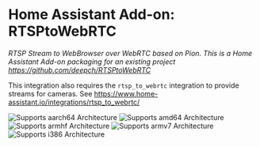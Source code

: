 # Home Assistant Add-on: RTSPtoWebRTC

_RTSP Stream to WebBrowser over WebRTC based on Pion. This is a Home Assistant Add-on packaging for an existing project https://github.com/deepch/RTSPtoWebRTC_

This integration also requires the `rtsp_to_webrtc` integration to provide streams for cameras. See https://www.home-assistant.io/integrations/rtsp_to_webrtc/

![Supports aarch64 Architecture][aarch64-shield]
![Supports amd64 Architecture][amd64-shield]
![Supports armhf Architecture][armhf-shield]
![Supports armv7 Architecture][armv7-shield]
![Supports i386 Architecture][i386-shield]

[aarch64-shield]: https://img.shields.io/badge/aarch64-yes-green.svg
[amd64-shield]: https://img.shields.io/badge/amd64-yes-green.svg
[armhf-shield]: https://img.shields.io/badge/armhf-yes-green.svg
[armv7-shield]: https://img.shields.io/badge/armv7-yes-green.svg
[i386-shield]: https://img.shields.io/badge/i386-yes-green.svg
